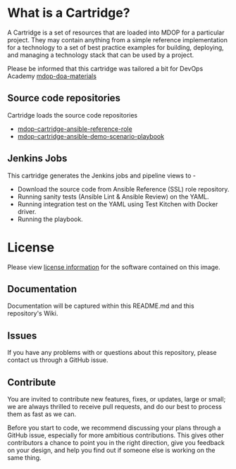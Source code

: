 # What is a Cartridge?

A Cartridge is a set of resources that are loaded into MDOP for a particular project. They may contain anything from a simple reference implementation for a technology to a set of best practice examples for building, deploying, and managing a technology stack that can be used by a project.

Please be informed that this cartridge was tailored a bit for DevOps Academy  [mdop-doa-materials](https://github.com/majidpal/mdop-doa-materials.git)

## Source code repositories

Cartridge loads the source code repositories

* [mdop-cartridge-ansible-reference-role](https://github.com/majidpal/mdop-cartridge-ansible-reference-role.git)
* [mdop-cartridge-ansible-demo-scenario-playbook](https://github.com/majidpal/mdop-cartridge-ansible-demo-scenario-playbook.git)

## Jenkins Jobs

This cartridge generates the Jenkins jobs and pipeline views to -

* Download the source code from Ansible Reference (SSL) role repository.
* Running sanity tests (Ansible Lint & Ansible Review) on the YAML.
* Running integration test on the YAML using Test Kitchen with Docker driver.
* Running the playbook.

# License
Please view [license information](LICENSE.md) for the software contained on this image.

## Documentation
Documentation will be captured within this README.md and this repository's Wiki.

## Issues
If you have any problems with or questions about this repository, please contact us through a GitHub issue.

## Contribute
You are invited to contribute new features, fixes, or updates, large or small; we are always thrilled to receive pull requests, and do our best to process them as fast as we can.

Before you start to code, we recommend discussing your plans through a GitHub issue, especially for more ambitious contributions. This gives other contributors a chance to point you in the right direction, give you feedback on your design, and help you find out if someone else is working on the same thing.

